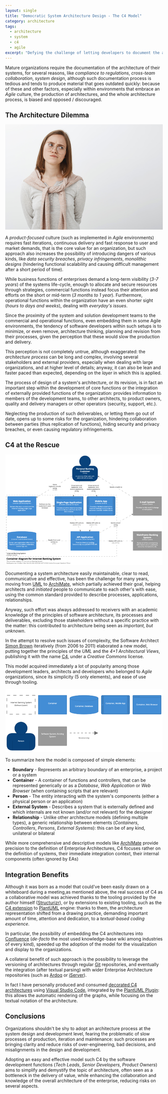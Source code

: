 ```yaml
---
layout: single
title: "Democratic System Architecture Design - The C4 Model"
category: architecture
tags:
  - architecture
  - system
  - c4
  - agile
excerpt: "Defying the challenge of letting developers to document the architecture of the systems through the development phases and versions"
---
```


Mature organizations require the documentation of the architecture of their systems, for several reasons, like _compliance to regulations_, _cross-team collaboration_, _system design_, although such documentation process is tedious and tends to produce material that goes outdated quickly: because of these and other factors, especially within environments that embrace an _Agile_ culture, the production of architectures, and the whole architecture process, is biased and opposed / discouraged.

## The Architecture Dilemma

![Perplexed Woman - Dilemma](/assets/img/2022-09-10-democratic-system-arch/perplexed-gloomy-smart-woman.jpg)

A _product-focused_ culture (such as implemented in _Agile_ environments) requires fast iterations, continuous delivery and fast response to user and market demands, that is the core value for an organization, but such approach also increases the possibility of introducing dangers of various kinds, like _data security breaches_, _privacy infringements_, _monolithic designs_ (hindering functional scalability and causing difficult management after a short period of time).

While business functions of enterprises demand a long-term visibility (_3-7 years_) of the systems life-cycle, enough to allocate and secure resources through strategies, commercial functions instead focus their attention and efforts on the short or mid-term (_3 months to 1 year_). Furthermore, operational functions within the organization have an even shorter sight (_hours to days and weeks_), dealing with _everyday's issues_.

Since the proximity of the system and solution development teams to the commercial and operational functions, even embedding them in some Agile environments, the tendency of software developers within such setups is to minimize, or even remove, architecture thinking, planning and revision from their processes, given the perception that these would slow the production and delivery.

This perception is not completely untrue, although exaggerated: the _architecture process_ can be long and complex, involving several stakeholders and external providers, especially when dealing with large organizations, and at higher level of details; anyway, it can also be lean and faster paced than expected, depending on the _layer_ in which this is applied.

The process of design of a system's architecture, or its revision, is in fact an important step within the development of core functions or the integration of externally provided functions of the organization: provides information to members of the development teams, to other architects, to product owners, quality and delivery managers or other operators (security, support, etc.).

Neglecting the production of such deliverables, or letting them go out of date, opens up to some risks for the organization, hindering collaboration between parties (thus replication of functions), hiding security and privacy breaches, or even causing regulatory infringements.

## C4 at the Rescue

![C4 Containers](/assets/img/2022-09-10-democratic-system-arch/bigbankplc-Containers.png)

Documenting a system architecture easily maintainable, clear to read, communicative and effective, has been the challenge for many years, moving from [UML](https://uml.org) to [ArchiMate](https://pubs.opengroup.org/architecture/archimate3-doc/), which partially achieved their goal, helping architects and _initiated_ people to communicate to each other's with ease, using the common standard provided to describe processes, applications, relationships.

Anyway, such effort was always addressed to receivers with an academic knowledge of the principles of software architecture, its processes and deliverables, excluding those stakeholders without a specific practice with the matter: this contributed to architecture being seen as _important, but unknown_.

In the attempt to resolve such issues of complexity, the Software Architect [Simon Brown](https://simonbrown.je/) iteratively (from 2006 to 2011) elaborated a new model, putting together the principles of the  _UML_ and the _4+1 Architectural Views_, publishing it with the name [C4](https://c4model.com), under a _Creative Commons_ license.

This model acquired immediately a lot of popularity among those development leaders, architects and developers who belonged to _Agile_ organizations, since its simplicity (5 only elements), and ease of use through tooling.

![C4 Models](/assets/img/2022-09-10-democratic-system-arch/c4-elements.png)

To summarize here the model is composed of simple elements:

* **Boundary** - Represents an arbitrary boundary of an enterprise, a project or a system
* **Container** - A container of functions and controllers, that can be represented generically or as a _Database_, _Web Application_ or _Web Browser_ (when containing scripts that are relevant)
* **Person** - The entity interacting with the system's components (either a physical person or an application)
* **External System** - Describes a system that is externally defined and which internals are not known (and/or not relevant) for the designer
* **Relationship** - Unlike other architecture models (defining multiple types), a generic relationship between elements (_Containers_, _Controllers_, _Persons_, _External Systems_): this can be of any kind, unilateral or bilateral

While more comprehensive and descriptive models like [ArchiMate](https://pubs.opengroup.org/architecture/archimate3-doc/) provide precision to the definition of Enterprise Architectures, C4 focuses rather on the definition of systems, their immediate integration context, their internal components (often ignored by EAs)

## Integration Benefits

Although it was born as a model that could've been easily drawn on a whiteboard during a meeting,as mentioned above, the real success of C4 as a collaborative model was achieved thanks to the tooling provided by the author himself ([Structurizr](https://structurizr.com)), or by extensions to existing tooling, such as the [C4 extension](https://github.com/plantuml-stdlib/C4-PlantUML) to [PlantUML](https://plantuml.com/) engine: thanks to them, the architecture representation shifted from a drawing practice, demanding important amount of time, attention and dedication, to a _textual-based coding experience_.

In particular, the possibility of embedding the C4 architectures into [Confluence](https://www.atlassian.com/software/confluence) (_de-facto_ the most used knowledge-base wiki among industries of every kind), speeded up the adoption of the model for the visualization and display to the organizations.

A collateral benefit of such approach is the possibility to leverage the versioning of architectures through regular [Git](https://git-scm.com/) repositories, and eventually the integration (after textual parsing) with wider Enterprise Architecture repositories (such as [Ardoq](https://ardoq.com) or [iServer](https://www.orbussoftware.com/iServer)).

In fact I have personally produced and consumed [decorated C4 architectures](https://github.com/plantuml-stdlib/C4-PlantUML) using [Visual Studio Code](https://code.visualstudio.com), integrated by the [PlantUML Plugin](https://marketplace.visualstudio.com/items?itemName=jebbs.plantuml): this allows the automatic rendering of the graphs, while focusing on the textual notation of the architecture.

## Conclusions

Organizations shouldn't be shy to adopt an architecture process at the system design and development level, fearing the problematic of slow processes of production, iteration and maintenance: such processes are bringing clarity and reduce risks of over-engineering, bad decisions, and misalignments in the design and development.

Adopting an easy and effective model such C4 by the software development functions (_Tech Leads_, _Senior Developers_, _Product Owners_) aims to simplify and demystify the topic of architecture, often seen as a bottleneck in the delivery of value, while enhancing the collaboration and knowledge of the overall architecture of the enterprise, reducing risks on several aspects.